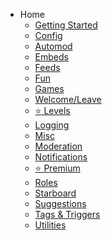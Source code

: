 - Home
    - [Getting Started](getting-started.md "Getting Started")
    - [Config](config.md "Configuration")
    - [Automod](automod.md "Automod")
    - [Embeds](embeds.md "Embeds")
    - [Feeds](feeds.md "Feeds")
    - [Fun](fun.md "Fun")
    - [Games](games.md "Games")
    - [Welcome/Leave](welcome.md "Welcome/Leave")
    - [:star: Levels](levels.md "Levels")
    - [Logging](logging.md "Logging")
    - [Misc](misc.md "Misc")
    - [Moderation](moderation.md "Moderation")
    - [Notifications](notifications.md "Notifications")
    - [:star: Premium](premium.md "Premium")
    - [Roles](roles.md "Roles")
    - [Starboard](starboard.md "Starboard")
    - [Suggestions](suggestions.md "Suggestions")
    - [Tags & Triggers](tagstriggers.md "Tags & Triggers")
    - [Utilities](utilities.md "Utilities")

<footer id="mb-footer"></footer>
